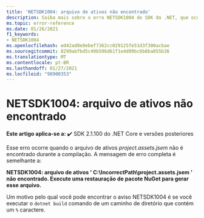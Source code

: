 ```yaml
---
title: 'NETSDK1004: arquivo de ativos não encontrado'
description: Saiba mais sobre o erro NETSDK1004 do SDK do .NET, que ocorre quando o project.assets.jsno arquivo não é encontrado.
ms.topic: error-reference
ms.date: 01/26/2021
f1_keywords:
- NETSDK1004
ms.openlocfilehash: ed42ad0e8ebef7362cc029125fe51d3f300acbae
ms.sourcegitcommit: 8299abfbd5c49b596d61f1e4d09bc6b8ba055b36
ms.translationtype: MT
ms.contentlocale: pt-BR
ms.lasthandoff: 01/27/2021
ms.locfileid: "98900353"
---
```

# <a name="netsdk1004-assets-file-not-found"></a>NETSDK1004: arquivo de ativos não encontrado

**Este artigo aplica-se a:** ✔️ SDK 2.1.100 do .NET Core e versões posteriores

Esse erro ocorre quando o arquivo de ativos *project.assets.jsem* não é encontrado durante a compilação. A mensagem de erro completa é semelhante a:

**NETSDK1004: arquivo de ativos ' C:\IncorrectPath\project.assets.jsem ' não encontrado. Execute uma restauração de pacote NuGet para gerar esse arquivo.**

Um motivo pelo qual você pode encontrar o aviso NETSDK1004 é se você executar o `dotnet build` comando de um caminho de diretório que contém um `%` caractere.
